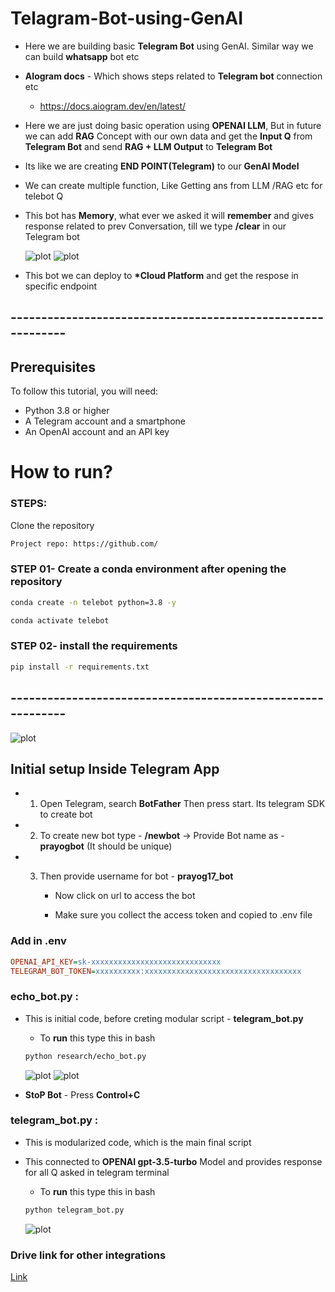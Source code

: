 # Telagram-Bot-using-GenAI

- Here we are building basic **Telegram Bot** using GenAI. Similar way we can build **whatsapp** bot etc
- **AIogram docs** - Which shows steps related to **Telegram bot** connection etc

  - https://docs.aiogram.dev/en/latest/

- Here we are just doing basic operation using **OPENAI LLM**, But in future we can add **RAG** Concept with our own data and get the **Input Q** from **Telegram Bot** and send **RAG + LLM Output** to **Telegram Bot**
- Its like we are creating **END POINT(Telegram)** to our **GenAI Model**
- We can create multiple function, Like Getting ans from LLM /RAG etc for telebot Q
- This bot has **Memory**, what ever we asked it will **remember** and gives response related to prev Conversation, till we type **/clear** in our Telegram bot

  ![plot](images/Memory_1.jpeg)
  ![plot](images/Memory_2.jpeg)

- This bot we can deploy to **\*Cloud Platform** and get the respose in specific endpoint

## ------------------------------------------------------------

## Prerequisites

To follow this tutorial, you will need:

- Python 3.8 or higher
- A Telegram account and a smartphone
- An OpenAI account and an API key

# How to run?

### STEPS:

Clone the repository

```bash
Project repo: https://github.com/
```

### STEP 01- Create a conda environment after opening the repository

```bash
conda create -n telebot python=3.8 -y
```

```bash
conda activate telebot
```

### STEP 02- install the requirements

```bash
pip install -r requirements.txt
```

## ------------------------------------------------------------

![plot](images/highlevel_image.png)

## Initial setup Inside Telegram App

- 1. Open Telegram, search **BotFather** Then press start. Its telegram SDK to create bot
- 2. To create new bot type - **/newbot** -> Provide Bot name as - **prayogbot** (It should be unique)
- 3. Then provide username for bot - **prayog17_bot**

     - Now click on url to access the bot

     - Make sure you collect the access token and copied to .env file

### Add in .env

```ini
OPENAI_API_KEY=sk-xxxxxxxxxxxxxxxxxxxxxxxxxxxxx
TELEGRAM_BOT_TOKEN=xxxxxxxxxx:xxxxxxxxxxxxxxxxxxxxxxxxxxxxxxxxxxx
```

### **echo_bot.py** :

- This is initial code, before creting modular script - **telegram_bot.py**

  - To **run** this type this in bash

  ```bash
  python research/echo_bot.py
  ```

  ![plot](images/During_bot_run_image.png)
  ![plot](images/telegram_bot_image.jpeg)

- **StoP Bot** - Press **Control+C**

### **telegram_bot.py** :

- This is modularized code, which is the main final script
- This connected to **OPENAI gpt-3.5-turbo** Model and provides response for all Q asked in telegram terminal

  - To **run** this type this in bash

  ```bash
  python telegram_bot.py
  ```

  ![plot](LLM_enabled_telegram_bot.jpeg)

### Drive link for other integrations

[Link](https://drive.google.com/drive/folders/1JlvnNZczhDtwaypRavkiZjvxOnKp7bsW?usp=sharing)
